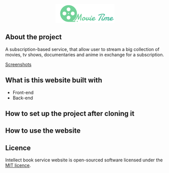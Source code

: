 <p align="center"><img src="MovieTimeStreaming/wwwroot/Asset/MovieTimeLogo.png"></p>
<h2>About the project</h2>
<p>
A subscription-based service, that allow user to stream a big collection of movies, tv shows, documentaries and anime in exchange for a subscription.</p>

<a href="https://drive.google.com/drive/folders/1sIeJEeX398_4ElqYvRKbM5_WmCwwFlCV?usp=sharing"><p>Screenshots</p></a>

<h2>What is this website built with</h2>
<ul>
<li>
Front-end
<ul>

</ul>
</li>
<li>
Back-end
<ul>

</ul>
</li>
</ul>


<h2>
How to set up the project after cloning it
</h2>
<ol>
</ol>
<h2>How to use the website</h2>
<ul>

</ul>
<h2>
Licence
</h2>
<p>
Intellect book service website is open-sourced software licensed under the <a href="/LICENSE">MIT licence</a>.
</p>


